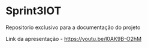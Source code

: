 # Sprint3IOT
Repositorio exclusivo para a documentação do projeto


Link da apresentação - https://youtu.be/l0AK9B-O2hM

